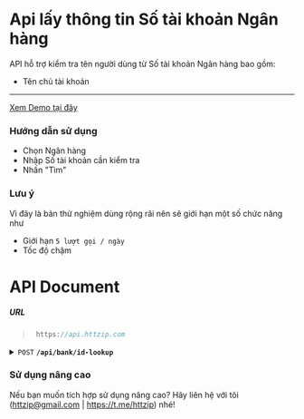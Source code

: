 # Api lấy thông tin Số tài khoản Ngân hàng
API hỗ trợ kiểm tra tên người dùng từ Số tài khoản Ngân hàng bao gồm:
 - Tên chủ tài khoản
----
[Xem Demo tại đây](https://httzip.com/cong-cu/bank/id-lookup)
### Hướng dẫn sử dụng
- Chọn Ngân hàng
- Nhập Số tài khoản cần kiểm tra
- Nhấn "Tìm"
### Lưu ý

Vì đây là bản thử nghiệm dùng rộng rãi nên sẽ giới hạn một số chức năng như 

- Giới hạn `5 lượt gọi / ngày`
- Tốc độ chậm

# API Document
##### URL
> ```javascript
>  https://api.httzip.com
> ```
<details>
 
 <summary><code>POST</code> <code><b>/api/bank/id-lookup</b></code></summary>

##### Header
> | Header      |  type     | data type               | description                                                           |
> |-----------|-----------|-------------------------|-----------------------------------------------------------------------|
> | x-api-key      |  required | string   | Mã API |
> | x-api-secret      |  required | string   | Mã Secret API |

##### Body (Json)
> | Payload      |  type     | data type               | description                                                           |
> |-----------|-----------|-------------------------|-----------------------------------------------------------------------|
> | bank      |  required | string   | Mã code ngân hàng: Xem các Bank hỗ trợ : https://api.httzip.com/api/bank/list
> | account      |  required | string   | Số tài khoản cần kiểm tra|
##### Example Payload (json)
````json
{
    "bank":"<bank code>",
    "account":"<account number>"
}
````

##### Responses

> | http code     | content-type                      | response                                                            |
> |---------------|-----------------------------------|---------------------------------------------------------------------|
> | `200`         | `json`        | Found                                                         |
> | `422`         | `json`        | Not found                                                          |
> | `429`         | `json`        | Too many requests

##### 200
````json
{
    "code": 200,
    "success": true,
    "status": true,
    "data": {
        "ownerName": "<Tên tài khoản>"
    },
    "msg": "Success"
}
````
</details>

### Sử dụng nâng cao
Nếu bạn muốn tích hợp sử dụng nâng cao? Hãy liên hệ với tôi (httzip@gmail.com | https://t.me/httzip) nhé!
